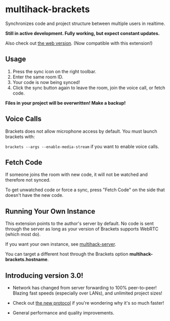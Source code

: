# multihack-brackets

Synchronizes code and project structure between multiple users in realtime.  

**Still in active development. Fully working, but expect constant updates.**

Also check out [the web version](https://github.com/RationalCoding/multihack-web). (Now compatible with this extension!)

## Usage 
1. Press the sync icon on the right toolbar.  
2. Enter the same room ID.  
3. Your code is now being synced!  
4. Click the sync button again to leave the room, join the voice call, or fetch code.  

**Files in your project will be overwritten! Make a backup!**  

## Voice Calls

Brackets does not allow microphone access by default. You must launch brackets with:  

`brackets --args --enable-media-stream` if you want to enable voice calls.  

## Fetch Code

If someone joins the room with new code, it will not be watched and therefore not synced.  

To get unwatched code or force a sync, press "Fetch Code" on the side that doesn't have the new code.

## Running Your Own Instance
This extension points to the author's server by default. No code is sent through the server as long as your version of Brackets supports WebRTC (which most do). 

If you want your own instance, see [multihack-server](https://github.com/RationalCoding/multihack-server).

You can target a different host through the Brackets option **multihack-brackets.hostname**.

## Introducing version 3.0!

- Network has changed from server forwarding to 100% peer-to-peer! Blazing fast speeds (especially over LANs), and unlimited project sizes!

- Check out [the new protocol](https://github.com/RationalCoding/multihack-wire) if you're wondering why it's so much faster!

- General performance and quality improvements.
